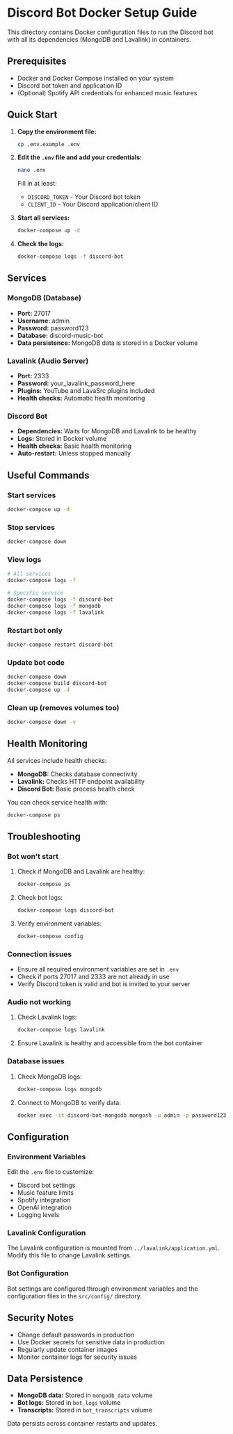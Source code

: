 # Discord Bot Docker Setup Guide

This directory contains Docker configuration files to run the Discord bot with all its dependencies (MongoDB and Lavalink) in containers.

## Prerequisites

- Docker and Docker Compose installed on your system
- Discord bot token and application ID
- (Optional) Spotify API credentials for enhanced music features

## Quick Start

1. **Copy the environment file:**
   ```bash
   cp .env.example .env
   ```

2. **Edit the `.env` file and add your credentials:**
   ```bash
   nano .env
   ```
   Fill in at least:
   - `DISCORD_TOKEN` - Your Discord bot token
   - `CLIENT_ID` - Your Discord application/client ID

3. **Start all services:**
   ```bash
   docker-compose up -d
   ```

4. **Check the logs:**
   ```bash
   docker-compose logs -f discord-bot
   ```

## Services

### MongoDB (Database)
- **Port:** 27017
- **Username:** admin
- **Password:** password123
- **Database:** discord-music-bot
- **Data persistence:** MongoDB data is stored in a Docker volume

### Lavalink (Audio Server)
- **Port:** 2333
- **Password:** your_lavalink_password_here
- **Plugins:** YouTube and LavaSrc plugins included
- **Health checks:** Automatic health monitoring

### Discord Bot
- **Dependencies:** Waits for MongoDB and Lavalink to be healthy
- **Logs:** Stored in Docker volume
- **Health checks:** Basic health monitoring
- **Auto-restart:** Unless stopped manually

## Useful Commands

### Start services
```bash
docker-compose up -d
```

### Stop services
```bash
docker-compose down
```

### View logs
```bash
# All services
docker-compose logs -f

# Specific service
docker-compose logs -f discord-bot
docker-compose logs -f mongodb
docker-compose logs -f lavalink
```

### Restart bot only
```bash
docker-compose restart discord-bot
```

### Update bot code
```bash
docker-compose down
docker-compose build discord-bot
docker-compose up -d
```

### Clean up (removes volumes too)
```bash
docker-compose down -v
```

## Health Monitoring

All services include health checks:
- **MongoDB:** Checks database connectivity
- **Lavalink:** Checks HTTP endpoint availability
- **Discord Bot:** Basic process health check

You can check service health with:
```bash
docker-compose ps
```

## Troubleshooting

### Bot won't start
1. Check if MongoDB and Lavalink are healthy:
   ```bash
   docker-compose ps
   ```

2. Check bot logs:
   ```bash
   docker-compose logs discord-bot
   ```

3. Verify environment variables:
   ```bash
   docker-compose config
   ```

### Connection issues
- Ensure all required environment variables are set in `.env`
- Check if ports 27017 and 2333 are not already in use
- Verify Discord token is valid and bot is invited to your server

### Audio not working
1. Check Lavalink logs:
   ```bash
   docker-compose logs lavalink
   ```

2. Ensure Lavalink is healthy and accessible from the bot container

### Database issues
1. Check MongoDB logs:
   ```bash
   docker-compose logs mongodb
   ```

2. Connect to MongoDB to verify data:
   ```bash
   docker exec -it discord-bot-mongodb mongosh -u admin -p password123
   ```

## Configuration

### Environment Variables
Edit the `.env` file to customize:
- Discord bot settings
- Music feature limits
- Spotify integration
- OpenAI integration
- Logging levels

### Lavalink Configuration
The Lavalink configuration is mounted from `../lavalink/application.yml`. 
Modify this file to change Lavalink settings.

### Bot Configuration
Bot settings are configured through environment variables and the configuration files in the `src/config/` directory.

## Security Notes

- Change default passwords in production
- Use Docker secrets for sensitive data in production
- Regularly update container images
- Monitor container logs for security issues

## Data Persistence

- **MongoDB data:** Stored in `mongodb_data` volume
- **Bot logs:** Stored in `bot_logs` volume
- **Transcripts:** Stored in `bot_transcripts` volume

Data persists across container restarts and updates.
